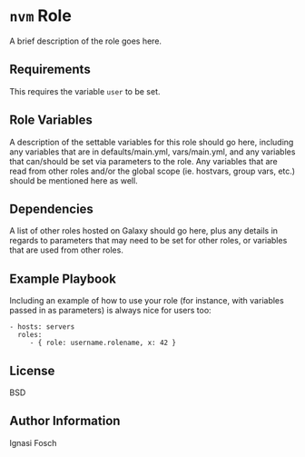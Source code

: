 # `nvm` Role

A brief description of the role goes here.

## Requirements

This requires the variable `user` to be set.

## Role Variables

A description of the settable variables for this role should go here, including any variables that are in defaults/main.yml, vars/main.yml, and any variables that can/should be set via parameters to the role. Any variables that are read from other roles and/or the global scope (ie. hostvars, group vars, etc.) should be mentioned here as well.

## Dependencies

A list of other roles hosted on Galaxy should go here, plus any details in regards to parameters that may need to be set for other roles, or variables that are used from other roles.

## Example Playbook

Including an example of how to use your role (for instance, with variables passed in as parameters) is always nice for users too:

    - hosts: servers
      roles:
         - { role: username.rolename, x: 42 }

## License

BSD

## Author Information

Ignasi Fosch
